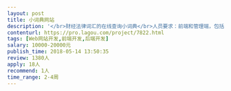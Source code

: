 ```yaml
---                
layout: post       
title: 小词典网站           
description: '</br>财经法律词汇的在线查询小词典</br>人员要求：前端和管理端，包括iOS和Android两端</br>良好的沟通能力和契约精神</br>'     
contenturl: https://pro.lagou.com/project/7822.html      
tags: [Web网站开发,前端开发,后端开发]            
salary: 10000-20000元          
publish_time: 2018-05-14 13:50:35         
review: 1380人                   
apply: 18人                   
recommend: 1人                   
time_range: 2-4周              
---                 
```

